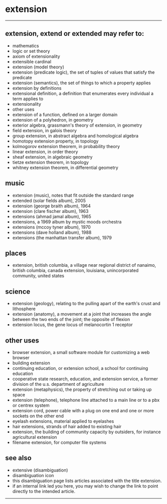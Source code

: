# extension

_________
## extension, extend or extended may refer to:

- mathematics
- logic or set theory
- axiom of extensionality
- extensible cardinal
- extension (model theory)
- extension (predicate logic), the set of tuples of values that satisfy the predicate
- extension (semantics), the set of things to which a property applies
- extension by definitions
- extensional definition, a definition that enumerates every individual a term applies to
- extensionality
- other uses
- extension of a function, defined on a larger domain
- extension of a polyhedron, in geometry
- exterior algebra, grassmann's theory of extension, in geometry
- field extension, in galois theory
- group extension, in abstract algebra and homological algebra
- homotopy extension property, in topology
- kolmogorov extension theorem, in probability theory
- linear extension, in order theory
- sheaf extension, in algebraic geometry
- tietze extension theorem, in topology
- whitney extension theorem, in differential geometry
## music
- extension (music), notes that fit outside the standard range
- extended (solar fields album), 2005
- extension (george braith album), 1964
- extension (clare fischer album), 1963
- extensions (ahmad jamal album), 1965
- extensions, a 1969 album by mystic moods orchestra
- extensions (mccoy tyner album), 1970
- extensions (dave holland album), 1988
- extensions (the manhattan transfer album), 1979

## places
- extension, british columbia, a village near regional district of nanaimo, british columbia, canada
extension, louisiana, unincorporated community, united states

## science
- extension (geology), relating to the pulling apart of the earth's crust and lithosphere
- extension (anatomy), a movement at a joint that increases the angle between the two ends of the joint; the opposite of flexion
- extension locus, the gene locus of melanocortin 1 receptor

## other uses
- browser extension, a small software module for customizing a web browser
- building extension
- continuing education, or extension school, a school for continuing education
- cooperative state research, education, and extension service, a former division of the u.s. department of agriculture
- extension (metaphysics), the property of stretching out or taking up space
- extension (telephone), telephone line attached to a main line or to a pbx or centrex system
- extension cord, power cable with a plug on one end and one or more sockets on the other end
- eyelash extensions, material applied to eyelashes
- hair extensions, strands of hair added to existing hair
- extension, the building of community capacity by outsiders, for instance agricultural extension
- filename extension, for computer file systems

## see also
- extensive (disambiguation)
- disambiguation icon
- this disambiguation page lists articles associated with the title extension.
- if an internal link led you here, you may wish to change the link to point directly to the intended article.
____